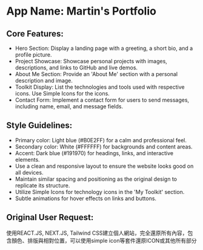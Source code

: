 # **App Name**: Martin's Portfolio

## Core Features:

- Hero Section: Display a landing page with a greeting, a short bio, and a profile picture.
- Project Showcase: Showcase personal projects with images, descriptions, and links to GitHub and live demos.
- About Me Section: Provide an 'About Me' section with a personal description and image.
- Toolkit Display: List the technologies and tools used with respective icons. Use Simple Icons for the icons.
- Contact Form: Implement a contact form for users to send messages, including name, email, and message fields.

## Style Guidelines:

- Primary color: Light blue (#B0E2FF) for a calm and professional feel.
- Secondary color: White (#FFFFFF) for backgrounds and content areas.
- Accent: Dark blue (#191970) for headings, links, and interactive elements.
- Use a clean and responsive layout to ensure the website looks good on all devices.
- Maintain similar spacing and positioning as the original design to replicate its structure.
- Utilize Simple Icons for technology icons in the 'My Toolkit' section.
- Subtle animations for hover effects on links and buttons.

## Original User Request:
使用REACT.JS, NEXT.JS,  Tailwind CSS建立個人網站，完全還原所有內容，包含顏色、排版與相對位置，可以使用simple icon等套件還原ICON或其他所有部分
  